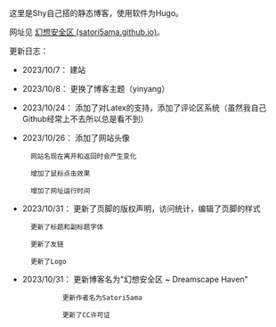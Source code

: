 ﻿这里是Shy自己搭的静态博客，使用软件为Hugo。

网址见 [幻想安全区 (satori5ama.github.io)](https://satori5ama.github.io/)。

更新日志：

- 2023/10/7：	建站

- 2023/10/8：	更换了博客主题（yinyang）

- 2023/10/24：	添加了对Latex的支持，添加了评论区系统（虽然我自己Github经常上不去所以总是看不到）

- 2023/10/26：	添加了网站头像

		网站名现在离开和返回时会产生变化

		增加了鼠标点击效果

		增加了网址运行时间
		
- 2023/10/31：	更新了页脚的版权声明，访问统计，编辑了页脚的样式

		更新了标题和副标题字体
		
		更新了友链

		更新了Logo

- 2023/10/31：	更新博客名为"幻想安全区 ~ Dreamscape Haven"
				
				更新作者名为Satori5ama

				更新了CC许可证
